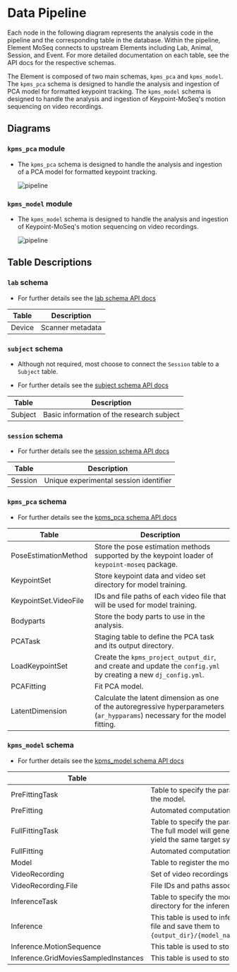 # Data Pipeline

Each node in the following diagram represents the analysis code in the pipeline and the
corresponding table in the database.  Within the pipeline, Element MoSeq
connects to upstream Elements including Lab, Animal, Session, and Event. For more 
detailed documentation on each table, see the API docs for the respective schemas.

The Element is composed of two main schemas, `kpms_pca` and `kpms_model`. The `kpms_pca` schema is designed to handle the analysis and ingestion of PCA model for formatted keypoint tracking. The `kpms_model` schema is designed to handle the analysis and ingestion of Keypoint-MoSeq's motion sequencing on video recordings.

## Diagrams

### `kpms_pca` module

- The `kpms_pca` schema is designed to handle the analysis and ingestion of a PCA model for formatted keypoint tracking.

     ![pipeline](https://raw.githubusercontent.com/datajoint/element-moseq/main/images/pipeline_kpms_pca.svg)

### `kpms_model` module

- The `kpms_model` schema is designed to handle the analysis and ingestion of Keypoint-MoSeq's motion sequencing on video recordings.

     ![pipeline](https://raw.githubusercontent.com/datajoint/element-moseq/main/images/pipeline_kpms_model.svg)

## Table Descriptions

### `lab` schema

- For further details see the [lab schema API docs](https://datajoint.com/docs/elements/element-lab/latest/api/element_lab/lab/)

| Table | Description |
| --- | --- |
| Device | Scanner metadata |

### `subject` schema

- Although not required, most choose to connect the `Session` table to a `Subject` table.

- For further details see the [subject schema API docs](https://datajoint.com/docs/elements/element-animal/latest/api/element_animal/subject/)

| Table | Description |
| --- | --- |
| Subject | Basic information of the research subject |

### `session` schema

- For further details see the [session schema API docs](https://datajoint.com/docs/elements/element-session/latest/api/element_session/session_with_datetime/)

| Table | Description |
| --- | --- |
| Session | Unique experimental session identifier |

### `kpms_pca` schema

- For further details see the [kpms_pca schema API docs](https://datajoint.com/docs/elements/element-moseq/latest/api/element_moseq/kpms_pca/)

| Table | Description |
| --- | --- |
| PoseEstimationMethod | Store the pose estimation methods supported by the keypoint loader of `keypoint-moseq` package. |
| KeypointSet | Store keypoint data and video set directory for model training.|
| KeypointSet.VideoFile | IDs and file paths of each video file that will be used for model training. |
| Bodyparts | Store the body parts to use in the analysis. |
| PCATask | Staging table to define the PCA task and its output directory. |
| LoadKeypointSet | Create the `kpms_project_output_dir`, and create and update the `config.yml` by creating a new `dj_config.yml`. |
| PCAFitting | Fit PCA model.|
| LatentDimension | Calculate the latent dimension as one of the autoregressive hyperparameters (`ar_hypparams`) necessary for the model fitting. |


### `kpms_model` schema

- For further details see the [kpms_model schema API docs](https://datajoint.com/docs/elements/element-moseq/latest/api/element_moseq/kpms_model/)

| Table | Description |
| --- | --- |
| PreFittingTask | Table to specify the parameters for the pre-fitting (AR-HMM) of the model. |
| PreFitting | Automated computation to fit a AR-HMM model. |
| FullFittingTask | Table to specify the parameters for the full fitting of the model. The full model will generally require a lower value of kappa to yield the same target syllable durations. |
| FullFitting | Automated computation to fit the full model. |
| Model | Table to register the models. |
| VideoRecording | Set of video recordings for the Keypoint-MoSeq inference. |
| VideoRecording.File | File IDs and paths associated with a given `recording_id`. |
| InferenceTask | Table to specify the model, the video set, and the output directory for the inference task. |
| Inference | This table is used to infer the model results from the checkpoint file and save them to `{output_dir}/{model_name}/{inference_output_dir}/results.h5`. |
| Inference.MotionSequence | This table is used to store the results of the model inference.|
| Inference.GridMoviesSampledInstances | This table is used to store the grid movies sampled instances.|